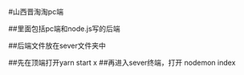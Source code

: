 #山西晋淘淘pc端

##里面包括pc端和node.js写的后端

##后端文件放在sever文件夹中

##先在顶端打开yarn start
x
##再进入sever终端，打开 nodemon index
